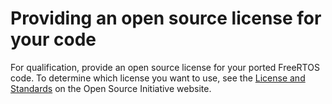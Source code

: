 # Providing an open source license for your code<a name="afq-license"></a>

For qualification, provide an open source license for your ported FreeRTOS code\. To determine which license you want to use, see the [License and Standards](https://opensource.org/licenses) on the Open Source Initiative website\.